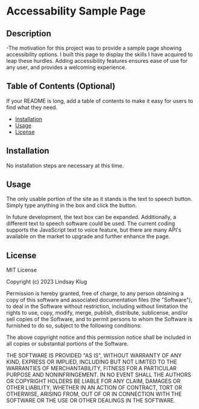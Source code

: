 # Accessability Sample Page

## Description

-The motivation for this project was to provide a sample page showing accessibility options. I built this page to display the skills I have acquired to leap these hurdles. Adding accessibility features ensures ease of use for any user, and provides a welcoming experience.


## Table of Contents (Optional)

If your README is long, add a table of contents to make it easy for users to find what they need.

- [Installation](#installation)
- [Usage](#usage)
- [License](#license)

## Installation

No installation steps are necessary at this time.

## Usage

The only usable portion of the site as it stands is the text to speech button. Simply type anything in the box and click the button.

In future development, the text box can be expanded. Additionally, a different text to speech software could be used. The current coding supports the JavaScript text to voice feature, but there are many API's available on the market to upgrade and further enhance the page.


## License

MIT License

Copyright (c) 2023 Lindsay Klug

Permission is hereby granted, free of charge, to any person obtaining a copy
of this software and associated documentation files (the "Software"), to deal
in the Software without restriction, including without limitation the rights
to use, copy, modify, merge, publish, distribute, sublicense, and/or sell
copies of the Software, and to permit persons to whom the Software is
furnished to do so, subject to the following conditions:

The above copyright notice and this permission notice shall be included in all
copies or substantial portions of the Software.

THE SOFTWARE IS PROVIDED "AS IS", WITHOUT WARRANTY OF ANY KIND, EXPRESS OR
IMPLIED, INCLUDING BUT NOT LIMITED TO THE WARRANTIES OF MERCHANTABILITY,
FITNESS FOR A PARTICULAR PURPOSE AND NONINFRINGEMENT. IN NO EVENT SHALL THE
AUTHORS OR COPYRIGHT HOLDERS BE LIABLE FOR ANY CLAIM, DAMAGES OR OTHER
LIABILITY, WHETHER IN AN ACTION OF CONTRACT, TORT OR OTHERWISE, ARISING FROM,
OUT OF OR IN CONNECTION WITH THE SOFTWARE OR THE USE OR OTHER DEALINGS IN THE
SOFTWARE.
